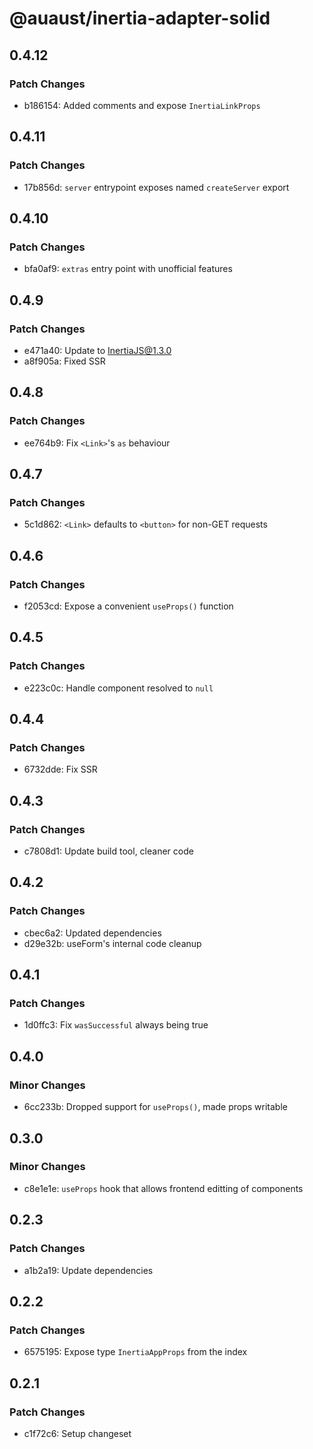 # @auaust/inertia-adapter-solid

## 0.4.12

### Patch Changes

- b186154: Added comments and expose `InertiaLinkProps`

## 0.4.11

### Patch Changes

- 17b856d: `server` entrypoint exposes named `createServer` export

## 0.4.10

### Patch Changes

- bfa0af9: `extras` entry point with unofficial features

## 0.4.9

### Patch Changes

- e471a40: Update to InertiaJS@1.3.0
- a8f905a: Fixed SSR

## 0.4.8

### Patch Changes

- ee764b9: Fix `<Link>`'s `as` behaviour

## 0.4.7

### Patch Changes

- 5c1d862: `<Link>` defaults to `<button>` for non-GET requests

## 0.4.6

### Patch Changes

- f2053cd: Expose a convenient `useProps()` function

## 0.4.5

### Patch Changes

- e223c0c: Handle component resolved to `null`

## 0.4.4

### Patch Changes

- 6732dde: Fix SSR

## 0.4.3

### Patch Changes

- c7808d1: Update build tool, cleaner code

## 0.4.2

### Patch Changes

- cbec6a2: Updated dependencies
- d29e32b: useForm's internal code cleanup

## 0.4.1

### Patch Changes

- 1d0ffc3: Fix `wasSuccessful` always being true

## 0.4.0

### Minor Changes

- 6cc233b: Dropped support for `useProps()`, made props writable

## 0.3.0

### Minor Changes

- c8e1e1e: `useProps` hook that allows frontend editting of components

## 0.2.3

### Patch Changes

- a1b2a19: Update dependencies

## 0.2.2

### Patch Changes

- 6575195: Expose type `InertiaAppProps` from the index

## 0.2.1

### Patch Changes

- c1f72c6: Setup changeset
